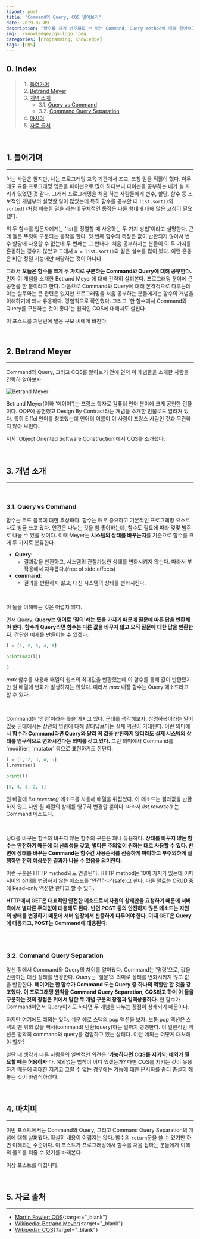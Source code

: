 ```yaml
---
layout: post
title: "Command와 Query, CQS 알아보기"
date: 2019-07-09
description: "함수를 크게 범주화할 수 있는 Command, Query method에 대해 알아보고 추가로 CQS까지 살펴봅니다."
img:  /knowledge/cqs-logo.jpeg
categories: [Programming, Knowledge]
tags: [CQS]
---
```


## 0. Index

> 1. [들어가며](#1)
> 2. [Betrand Meyer](#2)
> 3. [개념 소개](#3)
>    - 3.1. [Query vs Command](#3a)
>    - 3.2. [Command Query Separation](#3b)
> 4. [마치며](#4)
> 5. [자료 출처](#5)


<br id="1">

## 1. 들어가며

---

아는 사람은 알지만, 나는 프로그래밍 교육 기관에서 조교, 코칭 일을 적잖이 했다. 아무래도 요즘 프로그래밍 입문을 파이썬으로 많이 하다보니 파이썬을 공부하는 내가 설 자리가 있었던 것 같다. 그래서 프로그래밍을 처음 하는 사람들에게 변수, 할당, 함수 등 초보적인 개념부터 설명할 일이 많았는데 특히 함수를 공부할 때 `list.sort()`와 `sorted()`처럼 비슷한 일을 하는데 구체적인 동작은 다른 형태에 대해 많은 코칭이 필요했다.

위 두 함수를 입문자에게는 'list를 정렬할 때 사용하는 두 가지 방법'이라고 설명한다. 근데 둘은 뚜렷이 구분되는 동작을 한다. 첫 번째 함수의 특징은 값이 반환되지 않아서 변수 할당에 사용할 수 없는데 두 번째는 그 반대다. 처음 공부하시는 분들이 이 두 가지를 혼동하는 경우가 많았고 그래서 `a = list.sort()`와 같은 실수를 많이 봤다. 이런 혼동은 비단 정렬 기능에만 해당하는 것이 아니다.

그래서 **오늘은 함수를 크게 두 가지로 구분하는 Command와 Query에 대해 공부한다.** 먼저 이 개념을 소개한 Betrand Meyer에 대해 간략히 살펴본다. 프로그래밍 분야에 큰 공헌을 한 분이라고 한다. 다음으로 Command와 Query에 대해 본격적으로 다루는데 이는 실무와는 큰 관련은 없지만 프로그래밍을 처음 공부하는 분들에게는 함수의 개념을 이해하기에 꽤나 유용하다. 경험칙으로 확인했다. 그리고 '한 함수에서 Command와 Query를 구분하는 것이 좋다'는 원칙인 CQS에 대해서도 살핀다.

이 포스트를 지난번에 맡은 구모 씨에게 바친다.


<br id="2">

## 2. Betrand Meyer

---

Command와 Query, 그리고 CQS를 알아보기 전에 먼저 이 개념들을 소개한 사람을 간략히 알아보자.


![Betrand Meyer](http://psi.iis.nsk.su/system/files/bertrand_meyer_240.jpg)

Betrand Meyer(이하 '메이어')는 프랑스 학자로 컴퓨터 언어 분야에 크게 공헌한 인물이다. OOP에 공헌했고 Design By Contract라는 개념을 소개한 인물로도 알려져 있다. 특히 Eiffel 언어를 창조했는데 언어의 이름이 이 사람이 프랑스 사람인 것과 무관하지 않아 보인다.

저서 'Object Oriented Software Construction'에서 CQS를 소개했다.


<br id="3">

## 3. 개념 소개

---

<br id="3a">

### 3.1. Query vs Command

함수는 코드 블록에 대한 추상화다. 함수는 매우 중요하고 기본적인 프로그래밍 요소로 나도 방금 쓰고 왔다. 인간은 나누는 것을 참 좋아하는데, 함수도 필요에 따라 몇몇 범주로 나눌 수 있을 것이다. 이때 Meyer는 **시스템의 상태를 바꾸는지**를 기준으로 함수를 크게 두 가지로 분류한다.

* **Query**:
  - 결과값을 반환하고, 시스템의 관찰가능한 상태를 변화시키지 않는다. 따라서 부작용에서 자유롭다.(free of side effects)
* **command**:
  - 결과를 반환하지 않고, 대신 시스템의 상태를 변화시킨다.

<br>

이 둘을 이해하는 것은 어렵지 않다.

먼저 Query. **Query는 영어로 '질의'라는 뜻을 가지기 때문에 질문에 따른 답을 반환해야 한다. 함수가 Query라면 함수는 다른 값을 바꾸지 않고 오직 질문에 대한 답을 반환한다.** 간단한 예제를 만들어볼 수 있겠다.

```python
l = [1, 2, 3, 4, 5]

print(max(l))

5
```

_max_ 함수를 사용해 배열의 원소의 최대값을 반환했는데 이 함수를 통해 값이 반환됐지만 원 배열에 변화가 발생하지는 않았다. 따라서 _max_ 내장 함수는 Query 메소드라고 할 수 있다.

<br>

Command는 '명령'이라는 뜻을 가지고 있다. 군대를 생각해보자. 상명하복이라는 말이 있듯 군대에서는 상관의 명령에 대해 말대답보다는 실제 액션이 기대된다. 이런 의미에서 **함수가 Command라면 Query와 달리 꼭 값을 반환하지 않더라도 실제 시스템의 상태를 영구적으로 변화시킨다는 의미를 갖고 있다.** 그런 의미에서 Command를 'modifier', 'mutator' 등으로 표현하기도 한단다.

```python
l = [1, 2, 3, 4, 5]
l.reverse()

print(l)

[5, 4, 3, 2, 1]
```

원 배열에 _list.reverse()_ 메소드를 사용해 배열을 뒤집었다. 이 메소드는 결과값을 반환하지 않고 다만 원 배열의 상태를 영구히 변경할 뿐이다. 따라서 _list.reverse()_ 는 Command 메소드다.

<br>

상태를 바꾸는 함수와 바꾸지 않는 함수의 구분은 꽤나 유용하다. **상태를 바꾸지 않는 함수는 안전하기 때문에 더 신뢰성을 갖고, 별다른 주의없이 원하는 대로 사용할 수 있다. 반면에 상태를 바꾸는 Command는 함수간 사용순서를 신중하게 짜야하고 부주의하게 실행하면 전혀 예상못한 결과가 나올 수 있음을 의미한다.**

이런 구분은 HTTP method와도 연결된다. HTTP method는 10여 가지가 있는데 이때 서버의 상태를 변경하지 않는 메소드를 '안전하다'(safe)고 한다. 다른 말로는 CRUD 중에 Read-only 액션만 한다고 할 수 있다.

**HTTP에서 GET은 대표적인 안전한 메소드로서 자원의 상태만을 요청하기 때문에 서버측에서 별다른 주의없이 대응해도 된다. 반면 POST 등의 안전하지 않은 메소드는 자원의 상태를 변경하기 때문에 서버 입장에서 신중하게 다루어야 한다. 이때 GET은 Query에 대응되고, POST는 Command에 대응된다.**

---

<br id="3b">

### 3.2. Command Query Separation

앞선 장에서 Command와 Query의 차이를 알아봤다. Command는 '명령'으로, 값을 반환하는 대신 상태를 변경한다. Query는 '질문'의 의미로 상태를 변화시키지 않고 값을 반환한다. **메이어는 한 함수가 Command 또는 Query 중 하나의 역할만 할 것을 강조했다. 이 프로그래밍 원칙을 Command Query Separation, CQS라고 하며 이 둘을 구분하는 것의 장점은 위에서 말한 두 개념 구분의 장점과 일맥상통하다.** 한 함수가 Command이면서 Query이기도 하다면 두 개념을 나누는 장점이 상쇄되기 때문이다.  

하지만 여기에도 예외는 있다. 쉬운 예로 스택의 pop 액션을 보자. 보통 pop 액션은 스택의 맨 위의 값을 빼서(command) 반환(query)하는 일까지 병행한다. 이 일반적인 액션은 명확히 command와 query를 겸임하고 있는 상태다. 이런 예외는 어떻게 대처해야 할까?

일단 내 생각과 다른 사람들의 일반적인 의견은 '**가능하다면 CQS를 지키되, 예외가 필요할 때는 허용하자**'다. 예외없는 법칙이 어디 있겠는가? 다만 CQS를 지키는 것이 유용하기 때문에 최대한 지키고 그럴 수 없는 경우에는 기능에 대한 문서화를 좀더 충실히 해놓는 것이 바람직하겠다.



<br id="4">

## 4. 마치며

---

이번 포스트에서는 Command와 Query, 그리고 Command Query Separation의 개념에 대해 살펴봤다. 확실히 내용이 어렵지는 않다. 함수의 `return`문을 쓸 수 있기만 하면 이해되는 수준이다. 이 포스트가 프로그래밍에서 함수를 처음 접하는 분들에게 이해의 물꼬를 터줄 수 있기를 바래본다.

이상 포스트를 마칩니다.



<br id="5">

## 5. 자료 출처

---

* [Martin Fowler: CQS](https://martinfowler.com/bliki/CommandQuerySeparation.html){:target="_blank"}
* [Wikipedia: Betrand Meyer](https://en.wikipedia.org/wiki/Bertrand_Meyer){:target="_blank"}
* [Wikipedai: CQS](https://en.wikipedia.org/wiki/Command%E2%80%93query_separation){:target="_blank"}
